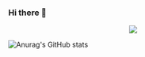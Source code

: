 ### Hi there 👋


<div align="center"> <img src="https://img0.baidu.com/it/u=3219419441,2818822536&fm=253&fmt=auto&app=120&f=JPEG?w=1422&h=800"> </div>

![Anurag's GitHub stats](https://github-readme-stats.vercel.app/api?username=anuraghazra&show_icons=true&theme=radical)
